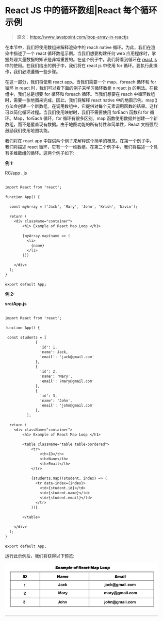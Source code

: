 # React JS 中的循环数组|React 每个循环示例

> 原文：<https://www.javatpoint.com/loop-array-in-reactjs>

在本节中，我们将使用数组来解释渲染中的 reach native 循环。为此，我们在渲染中描述了一个 react 循环数组示例。当我们想要构建任何 web 应用程序时，掌握处理大量数据的知识是非常重要的。在这个例子中，我们将看到循环在 [react js](https://www.javatpoint.com/reactjs-tutorial) 中的使用。在我们给出的例子中，我们将在 react js 中使用 for 循环。要执行此操作，我们必须遵循一些步骤。

在这一部分，我们将使用 react app。当我们需要一个 map、foreach 循环和 for 循环 in react 时，我们可以看下面的例子来学习循环数组 n react js 的用法。在数组中，我们总是想要 for 循环和 foreach 循环。当我们想要在 reach 中循环数组时，需要一张地图来完成。因此，我们将解释 react native 中的地图示例。map()方法会创建一个新数组。在调用数组中，它提供对每个元素调用函数的结果。这样可以简化循环过程。当我们使用映射时，我们不需要使用 forEach 函数和 for 循环。Map，forEach 循环，for 循环有很多区别。map 函数使用数据并创建一个新数组，而不是覆盖现有数据。由于地图功能的所有特性和简单性，React 文档强烈鼓励我们使用地图功能。

我们将在 react app 中提供两个例子来解释这个简单的概念。在第一个例子中，我们将描述 react 循环，它有一个一维数组。在第二个例子中，我们将描述一个具有多维数组的循环。这两个例子如下:

**例 1:**

RC/app . js

```

import React from 'react';

function App() {

  const myArray = ['Jack', 'Mary', 'John', 'Krish', 'Navin'];

  return (
    <div className="container">	
        <h1> Example of React Map Loop </h1>

        {myArray.map(name => (
          <li>
            {name}
          </li>
        ))}

    </div>
  );
}

export default App;

```

**例 2:**

**src/App.js**

```

import React from 'react';

function App() {

 const students = [
              {
                'id': 1, 
                'name': Jack, 
                'email': 'jack@gmail.com'
              },
              {
                'id': 2, 
                'name': 'Mary', 
                'email': ?mary@gmail.com'
              },
              {
                'id': 3, 
                'name': 'John', 
                'email': 'john@gmail.com'
              },
          ];

  return (
    <div className="container">
        <h1> Example of React Map Loop </h1>

        <table className="table table-bordered">
            <tr>
                <th>ID</th>
                <th>Name</th>
                <th>Email</th>
            </tr>

            {students.map((student, index) => (
              <tr data-index={index}>
                <td>{student.id}</td>
                <td>{student.name}</td>
                <td>{student.email}</td>
              </tr>
            ))}

        </table>

    </div>
  );
}

export default App;

```

运行此示例后，我们将获得以下预览:

![Loop Array in React JS](img/44c615b9aa7642f7f6f292fe1be9073e.png)

* * *